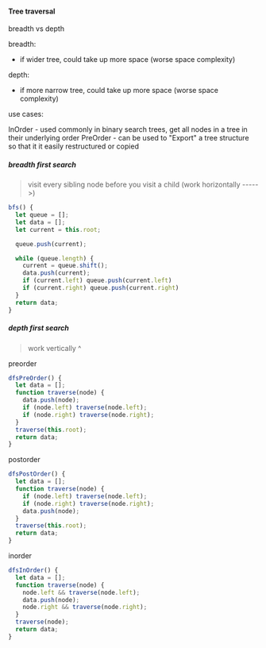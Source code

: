 #### Tree traversal

breadth vs depth

breadth:

- if wider tree, could take up more space (worse space complexity)

depth:

- if more narrow tree, could take up more space (worse space complexity)

use cases:

InOrder - used commonly in binary search trees, get all nodes in a tree in their underlying order
PreOrder - can be used to "Export" a tree structure so that it it easily restructured or copied

##### breadth first search

> visit every sibling node before you visit a child (work horizontally ----->)

```js
bfs() {
  let queue = [];
  let data = [];
  let current = this.root;

  queue.push(current);

  while (queue.length) {
    current = queue.shift();
    data.push(current);
    if (current.left) queue.push(current.left)
    if (current.right) queue.push(current.right)
  }
  return data;
}
```

##### depth first search

> work vertically ^

preorder

```js
dfsPreOrder() {
  let data = [];
  function traverse(node) {
    data.push(node);
    if (node.left) traverse(node.left);
    if (node.right) traverse(node.right);
  }
  traverse(this.root);
  return data;
}
```

postorder

```js
dfsPostOrder() {
  let data = [];
  function traverse(node) {
    if (node.left) traverse(node.left);
    if (node.right) traverse(node.right);
    data.push(node);
  }
  traverse(this.root);
  return data;
}
```

inorder

```js
dfsInOrder() {
  let data = [];
  function traverse(node) {
    node.left && traverse(node.left);
    data.push(node);
    node.right && traverse(node.right);
  }
  traverse(node);
  return data;
}
```
